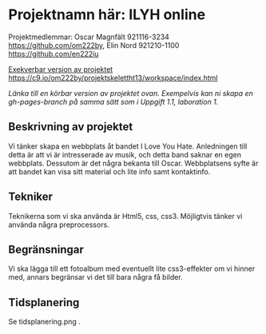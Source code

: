 # Projektnamn här: ILYH online

Projektmedlemmar: 
Oscar Magnfält 921116-3234 https://github.com/om222by, Elin Nord 921210-1100 https://github.com/en222iu

[Exekverbar version av projektet](http://tstjostudent.github.io/Projektet)
https://c9.io/om222by/projektskelettht13/workspace/index.html

*Länka till en körbar version av projektet ovan. Exempelvis kan ni skapa en gh-pages-branch på samma sätt som i Uppgift 1.1, laboration 1.*

## Beskrivning av projektet
Vi tänker skapa en webbplats åt bandet I Love You Hate. 
Anledningen till detta är att vi är intresserade av musik, och detta band saknar en egen webbplats. Dessutom är det några bekanta till Oscar. 
Webbplatsens syfte är att bandet kan visa sitt material och lite info samt kontaktinfo.

## Tekniker
Teknikerna som vi ska använda är Html5, css, css3. Möjligtvis tänker vi använda några preprocessors. 

## Begränsningar
Vi ska lägga till ett fotoalbum med eventuellt lite css3-effekter om vi hinner med, annars begränsar vi det till bara några få bilder.

## Tidsplanering
Se tidsplanering.png .

